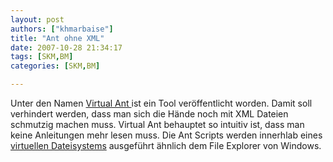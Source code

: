 ```yaml
---
layout: post
authors: ["khmarbaise"]
title: "Ant ohne XML"
date: 2007-10-28 21:34:17
tags: [SKM,BM]
categories: [SKM,BM]

---
```

Unter den Namen <a href="http://placidsystems.com/virtualant/"  title="Virtual Ant">Virtual Ant </a> ist ein Tool veröffentlicht worden. Damit soll verhindert werden, dass man sich die Hände  noch mit XML Dateien schmutzig machen muss. Virtual Ant behauptet so intuitiv ist, dass man keine Anleitungen mehr lesen muss. Die Ant Scripts werden innerhlab eines <a href="http://placidsystems.com/virtualant/howitworks.aspx"  title="virtuelles Dateisystem">virtuellen Dateisystems</a> ausgeführt ähnlich dem File Explorer von Windows.
